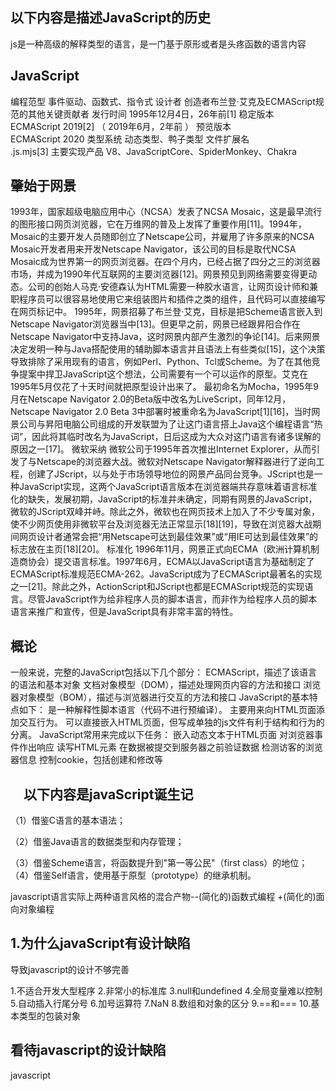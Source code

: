 ## 以下内容是描述JavaScript的历史
js是一种高级的解释类型的语言，是一门基于原形或者是头疼函数的语言内容
## JavaScript
编程范型	事件驱动、函数式、指令式
设计者	创造者布兰登·艾克及ECMAScript规范的其他关键贡献者
发行时间	1995年12月4日，​26年前[1]
稳定版本	
ECMAScript 2019[2] （ 2019年6月，​2年前 ）
预览版本	
ECMAScript 2020
类型系统	动态类型、鸭子类型
文件扩展名	
.js.mjs[3]
主要实现产品
V8、JavaScriptCore、SpiderMonkey、Chakra

## 肇始于网景
1993年，国家超级电脑应用中心（NCSA）发表了NCSA Mosaic，这是最早流行的图形接口网页浏览器，它在万维网的普及上发挥了重要作用[11]。1994年，Mosaic的主要开发人员随即创立了Netscape公司，并雇用了许多原来的NCSA Mosaic开发者用来开发Netscape Navigator，该公司的目标是取代NCSA Mosaic成为世界第一的网页浏览器。在四个月内，已经占据了四分之三的浏览器市场，并成为1990年代互联网的主要浏览器[12]。网景预见到网络需要变得更动态。公司的创始人马克·安德森认为HTML需要一种胶水语言，让网页设计师和兼职程序员可以很容易地使用它来组装图片和插件之类的组件，且代码可以直接编写在网页标记中。
1995年，网景招募了布兰登·艾克，目标是把Scheme语言嵌入到Netscape Navigator浏览器当中[13]。但更早之前，网景已经跟昇阳合作在Netscape Navigator中支持Java，这时网景内部产生激烈的争论[14]。后来网景决定发明一种与Java搭配使用的辅助脚本语言并且语法上有些类似[15]，这个决策导致排除了采用现有的语言，例如Perl、Python、Tcl或Scheme。为了在其他竞争提案中捍卫JavaScript这个想法，公司需要有一个可以运作的原型。艾克在1995年5月仅花了十天时间就把原型设计出来了。
最初命名为Mocha，1995年9月在Netscape Navigator 2.0的Beta版中改名为LiveScript，同年12月，Netscape Navigator 2.0 Beta 3中部署时被重命名为JavaScript[1][16]，当时网景公司与昇阳电脑公司组成的开发联盟为了让这门语言搭上Java这个编程语言“热词”，因此将其临时改名为JavaScript，日后这成为大众对这门语言有诸多误解的原因之一[17]。
微软采纳
微软公司于1995年首次推出Internet Explorer，从而引发了与Netscape的浏览器大战。微软对Netscape Navigator解释器进行了逆向工程，创建了JScript，以与处于市场领导地位的网景产品同台竞争。JScript也是一种JavaScript实现，这两个JavaScript语言版本在浏览器端共存意味着语言标准化的缺失，发展初期，JavaScript的标准并未确定，同期有网景的JavaScript，微软的JScript双峰并峙。除此之外，微软也在网页技术上加入了不少专属对象，使不少网页使用非微软平台及浏览器无法正常显示[18][19]，导致在浏览器大战期间网页设计者通常会把“用Netscape可达到最佳效果”或“用IE可达到最佳效果”的标志放在主页[18][20]。
标准化
1996年11月，网景正式向ECMA（欧洲计算机制造商协会）提交语言标准。1997年6月，ECMA以JavaScript语言为基础制定了ECMAScript标准规范ECMA-262。JavaScript成为了ECMAScript最著名的实现之一[21]。除此之外，ActionScript和JScript也都是ECMAScript规范的实现语言。尽管JavaScript作为给非程序人员的脚本语言，而非作为给程序人员的脚本语言来推广和宣传，但是JavaScript具有非常丰富的特性。
## 概论
一般来说，完整的JavaScript包括以下几个部分：
ECMAScript，描述了该语言的语法和基本对象
文档对象模型（DOM），描述处理网页内容的方法和接口
浏览器对象模型（BOM），描述与浏览器进行交互的方法和接口
JavaScript的基本特点如下：
是一种解释性脚本语言（代码不进行预编译）。
主要用来向HTML页面添加交互行为。
可以直接嵌入HTML页面，但写成单独的js文件有利于结构和行为的分离。
JavaScript常用来完成以下任务：
嵌入动态文本于HTML页面
对浏览器事件作出响应
读写HTML元素
在数据被提交到服务器之前验证数据
检测访客的浏览器信息
控制cookie，包括创建和修改等

## 　以下内容是javaScript诞生记
（1）借鉴C语言的基本语法；

（2）借鉴Java语言的数据类型和内存管理；

（3）借鉴Scheme语言，将函数提升到"第一等公民"（first class）的地位；
（4）借鉴Self语言，使用基于原型（prototype）的继承机制。

javascript语言实际上两种语言风格的混合产物--(简化的)函数式编程 +(简化的)面向对象编程

##  1.为什么javaScript有设计缺陷
导致javascript的设计不够完善  

1.不适合开发大型程序 
2.非常小的标准库
3.null和undefined
4.全局变量难以控制
5.自动插入行尾分号
6.加号运算符
7.NaN
8.数组和对象的区分  9.==和===
10.基本类型的包装对象

## 看待javascript的设计缺陷
javascript  









